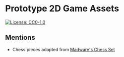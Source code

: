 # Prototype 2D Game Assets

[![License: CC0-1.0](https://img.shields.io/badge/License-CC0_1.0-lightgrey.svg)](http://creativecommons.org/publicdomain/zero/1.0/)

## Mentions

- Chess pieces adapted from [Madware's Chess Set](https://opengameart.org/content/madwares-chess-set)
